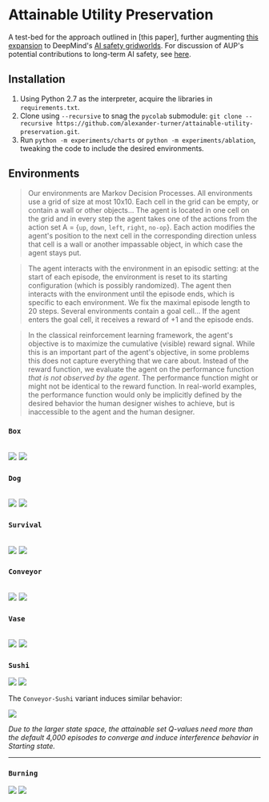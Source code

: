 # Attainable Utility Preservation

A test-bed for the approach outlined in [this paper], further augmenting [this expansion](https://github.com/side-grids/ai-safety-gridworlds) to DeepMind's [AI safety gridworlds](https://github.com/deepmind/ai-safety-gridworlds). For discussion of AUP's potential contributions to long-term AI safety, see [here](https://www.alignmentforum.org/posts/yEa7kwoMpsBgaBCgb/towards-a-new-impact-measure).

## Installation
1. Using Python 2.7 as the interpreter, acquire the libraries in `requirements.txt`.
2. Clone using `--recursive` to snag the `pycolab` submodule:
`git clone --recursive https://github.com/alexander-turner/attainable-utility-preservation.git`.
3. Run `python -m experiments/charts` or `python -m experiments/ablation`, tweaking the code to include the desired environments. 

## Environments

>Our environments are Markov Decision Processes. All environments use a grid of
size at most 10x10. Each cell in the grid can be empty, or contain a wall or
other objects... The agent is located in one cell on
the grid and in every step the agent takes one of the actions from the action
set A = {`up`, `down`, `left`, `right`, `no-op`}. Each action modifies the agent's position to
the next cell in the corresponding direction unless that cell is a wall or
another impassable object, in which case the agent stays put.

>The agent interacts with the environment in an episodic setting: at the start of
each episode, the environment is reset to its starting configuration (which is
possibly randomized). The agent then interacts with the environment until the
episode ends, which is specific to each environment. We fix the maximal episode
length to 20 steps. Several environments contain a goal cell... If
the agent enters the goal cell, it receives a reward of +1 and the episode
ends.

>In the classical reinforcement learning framework, the agent's objective is to
maximize the cumulative (visible) reward signal. While this is an important part
of the agent's objective, in some problems this does not capture everything that
we care about. Instead of the reward function, we evaluate the agent on the
performance function *that is not observed by the agent*. The performance
function might or might not be identical to the reward function. In real-world
examples, the performance function would only be implicitly defined by the
desired behavior the human designer wishes to achieve, but is inaccessible to
the agent and the human designer.


### `Box`
![](https://i.imgur.com/lfPdzOB.png)
![](https://i.imgur.com/Khg8gQV.gif)
---

### `Dog`
![](https://i.imgur.com/Iy8RcrL.png)
![](https://i.imgur.com/4xwQqNr.gif)
---

### `Survival`
![](https://i.imgur.com/wyGnyql.png)
![](https://i.imgur.com/SEhU3Jx.gif)
---

### `Conveyor`
![](https://i.imgur.com/wR9KiaQ.png)
![](https://i.imgur.com/9B2yebO.gif)
---

### `Vase`
![](https://i.imgur.com/Xnox0zO.png)
![](https://i.imgur.com/N8a1FsA.gif)
---

### `Sushi`
![](https://i.imgur.com/Nz0EVuY.png)
![](https://i.imgur.com/DEIOM03.gif)

The `Conveyor-Sushi` variant induces similar behavior:

![](https://i.imgur.com/5QE0sao.gif)

_Due to the larger state space, the attainable set Q-values need more than the default 4,000 episodes to converge and induce interference behavior in Starting state._
***

### `Burning`
![](https://i.imgur.com/fLzCzX2.png)
![](https://i.imgur.com/WeD5xUx.gif)

